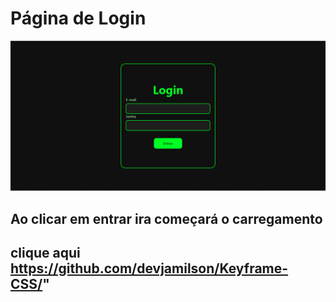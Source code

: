 
# Página de Login
<img src="/img.png">

## Ao clicar em entrar ira começará o carregamento
## clique aqui https://github.com/devjamilson/Keyframe-CSS/"

